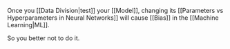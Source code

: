 Once you [[Data Division|test]] your [[Model]], changing its [[Parameters vs Hyperparameters in Neural Networks]] will cause [[Bias]] in the [[Machine Learning|ML]].

So you better not to do it.